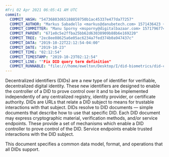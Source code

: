 ```yaml
---
#Fri 02 Apr 2021 06:05:41 AM UTC
commit:
  COMMIT_HASH: "54736803d65188859750b1ac45337e477da77257"
  COMMIT_AUTHOR: "Markus Sabadello <markus@danubetech.com> 1571436423 +0400"
  COMMIT_COMMITTER: "Manu Sporny <msporny@digitalbazaar.com> 1571796774 -0400"
  COMMIT_PARENT: "671e0c5e2ffba25bb62d63038909b88b6e169220"
  COMMIT_TREE: "2ec8ee08625a6e05ac6234a7fed374b0a947437c"
  COMMIT_DATA: "2019-10-22T22:12:54-04:00"
  COMMIT_DATE: "2019-10-23"
  COMMIT_TIME: "02:12:54"
  COMMIT_TIMESTAMP: "2019-10-23T02:12:54"
  COMMIT_LINE: ""Fix DID query term definition"
  COMMIT_RUNNABLE: "file:///home/ewelton/Desktop/I/did-biometrics/did-core-dataset/analysis/gitinfo/54736803d65188859750b1ac45337e477da77257/snapshot/index.html"
---
```


<section id="abstract">
<p>
<a>Decentralized identifiers</a> (DIDs) are a new type of identifier for
verifiable, decentralized digital identity. These new identifiers
are designed to enable the controller of a <a>DID</a> to prove control over
it and to be implemented independently of any centralized registry,
identity provider, or certificate authority. <a>DIDs</a> are URLs that relate
a <a>DID subject</a> to means for trustable interactions with that subject.
<a>DIDs</a> resolve to <a>DID documents</a> — simple documents that describe how
to use that specific <a>DID</a>. Each <a>DID document</a> may express cryptographic
material, verification methods, and/or <a>service endpoints</a>. These provide
a set of mechanisms which enable a <a>DID controller</a> to prove control of the
<a>DID</a>. <a>Service endpoints</a> enable trusted interactions with the <a>DID
subject</a>.
    </p>
<p>
This document specifies a common data model, format, and operations that
all <a>DIDs</a> support.
    </p>
</section>
